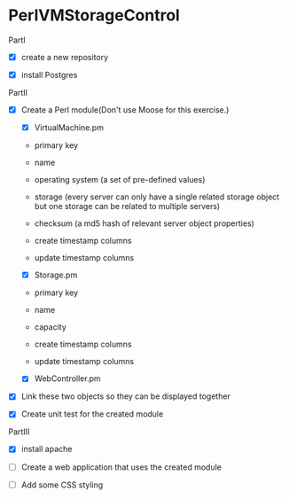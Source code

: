 # PerlVMStorageControl
PartⅠ

- [x] create a new repository

- [x] install Postgres

PartⅡ

- [x] Create a Perl module(Don't use Moose for this exercise.)

  - [x] VirtualMachine.pm

  - primary key 

  - name

  - operating system (a set of pre-defined values)

  - storage (every server can only have a single related storage object but one storage can be related to multiple servers)

  - checksum (a md5 hash of relevant server object properties)

  - create timestamp columns

  - update timestamp columns

  - [x] Storage.pm

  - primary key 

  - name

  - capacity

  - create timestamp columns

  - update timestamp columns

  - [x] WebController.pm

- [x] Link these two objects so they can be displayed together

- [x] Create unit test for the created module

PartⅢ

- [x] install apache

- [ ] Create a web application that uses the created module

- [ ] Add some CSS styling
